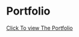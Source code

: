 <h1>Portfolio</h1>

[Click To view The Portfolio](https://rakeshkumar04.github.io/rakeshkumar04/portfolio)
